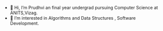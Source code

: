 - 👋 Hi, I’m Prudhvi an final year undergrad pursuing Computer Science at ANITS,Vizag.
- 👀 I’m interested in  Algorithms and Data Structures , Software Development.
